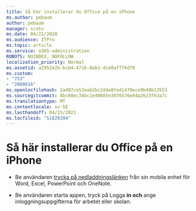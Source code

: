 ```yaml
---
title: Så här installerar du Office på en iPhone
ms.author: pebaum
author: pebaum
manager: scotv
ms.date: 04/21/2020
ms.audience: ITPro
ms.topic: article
ms.service: o365-administration
ROBOTS: NOINDEX, NOFOLLOW
localization_priority: Normal
ms.assetid: a2952e2b-bcb4-471b-8ab1-dce8aff76d70
ms.custom:
- "753"
- "2000016"
ms.openlocfilehash: 2ad07ce53aab2bc2dda0fed1479ece9b48b13553
ms.sourcegitcommit: 8bc60ec34bc1e40685e3976576e04a2623f63a7c
ms.translationtype: MT
ms.contentlocale: sv-SE
ms.lasthandoff: 04/15/2021
ms.locfileid: "51829394"
---
```

# <a name="how-to-install-office-on-an-iphone"></a>Så här installerar du Office på en iPhone

- Be användaren [trycka på nedladdningslänken](https://support.office.com/article/9df6d10c-7281-4671-8666-6ca8e339b628?wt.mc_id=Alchemy_ClientDIA) från sin mobila enhet för Word, Excel, PowerPoint och OneNote.

- Be användaren starta appen, tryck på Logga **in och** ange inloggningsuppgifterna för arbetet eller skolan.
